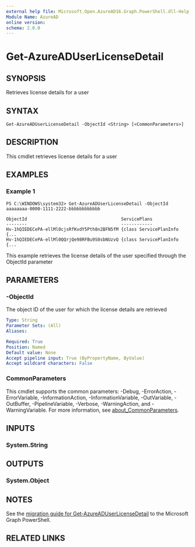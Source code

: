 ```yaml
---
external help file: Microsoft.Open.AzureAD16.Graph.PowerShell.dll-Help.xml
Module Name: AzureAD
online version:
schema: 2.0.0
---
```


# Get-AzureADUserLicenseDetail

## SYNOPSIS
Retrieves license details for a user

## SYNTAX

```
Get-AzureADUserLicenseDetail -ObjectId <String> [<CommonParameters>]
```

## DESCRIPTION
This cmdlet retrieves license details for a user

## EXAMPLES

### Example 1
```
PS C:\WINDOWS\system32> Get-AzureADUserLicenseDetail -ObjectId aaaaaaaa-0000-1111-2222-bbbbbbbbbbbb

ObjectId                                    ServicePlans
--------                                    ------------
Hv-1hQIEDECePA-ellMl0cjsRfKvdY5Pth8n2BFN5fM {class ServicePlanInfo {...
Hv-1hQIEDECePA-ellMl0QQrjQe98RFBu9S0sbNUzvQ {class ServicePlanInfo {...
```

This example retrieves the license details of the user specified through the ObjectId parameter

## PARAMETERS

### -ObjectId
The object ID of the user for which the license details are retrieved

```yaml
Type: String
Parameter Sets: (All)
Aliases:

Required: True
Position: Named
Default value: None
Accept pipeline input: True (ByPropertyName, ByValue)
Accept wildcard characters: False
```

### CommonParameters
This cmdlet supports the common parameters: -Debug, -ErrorAction, -ErrorVariable, -InformationAction, -InformationVariable, -OutVariable, -OutBuffer, -PipelineVariable, -Verbose, -WarningAction, and -WarningVariable. For more information, see [about_CommonParameters](http://go.microsoft.com/fwlink/?LinkID=113216).

## INPUTS

### System.String
## OUTPUTS

### System.Object

## NOTES

See the [migration guide for Get-AzureADUserLicenseDetail](./migrate/Get-AzureADUserLicenseDetail.md) to the Microsoft Graph PowerShell.

## RELATED LINKS
